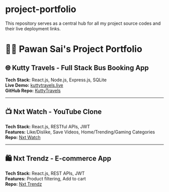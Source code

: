# project-portfolio
This repository serves as a central hub for all my project source codes and their live deployment links.

# 🧑‍💻 Pawan Sai's Project Portfolio

## 🌐 Kutty Travels - Full Stack Bus Booking App
**Tech Stack:** React.js, Node.js, Express.js, SQLite  
**Live Demo:** [kuttytravels.live](https://busticketing-om3n.onrender.com/)  
**GitHub Repo:** [KuttyTravels](https://github.com/yourusername/kuttytravels)

---

## 📺 Nxt Watch - YouTube Clone
**Tech Stack:** React.js, RESTful APIs, JWT  
**Features:** Like/Dislike, Save Videos, Home/Trending/Gaming Categories  
**Repo:** [Nxt Watch](https://github.com/yourusername/nxt-watch)

---

## 🛍️ Nxt Trendz - E-commerce App
**Tech Stack:** React.js, REST APIs, JWT  
**Features:** Product filtering, Add to cart  
**Repo:** [Nxt Trendz](https://github.com/yourusername/nxt-trendz)
